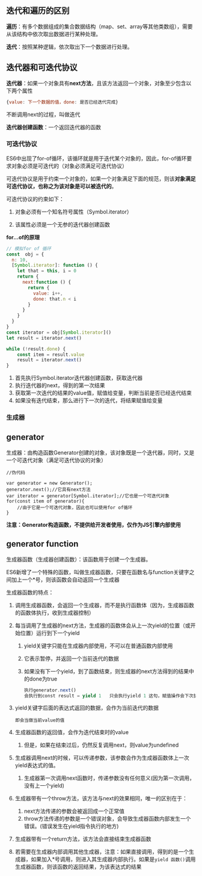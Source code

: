 ## 迭代和遍历的区别

**遍历**：有多个数据组成的集合数据结构（map、set、array等其他类数组），需要从该结构中依次取出数据进行某种处理。

**迭代**：按照某种逻辑，依次取出下一个数据进行处理。



## 迭代器和可迭代协议

**迭代器**：如果一个对象具有**next方法**，且该方法返回一个对象，对象至少包含以下两个属性

```js
{value: 下一个数据的值，done: 是否已经迭代完成}
```

不断调用next的过程，叫做迭代

**迭代器创建函数**：一个返回迭代器的函数

### 可迭代协议

ES6中出现了for-of循环，该循环就是用于迭代某个对象的，因此，for-of循环要求对象必须是可迭代的（对象必须满足可迭代协议）

可迭代协议是用于约束一个对象的，如果一个对象满足下面的规范，则该**对象满足可迭代协议，也称之为该对象是可以被迭代的**。

可迭代协议的约束如下：

1. 对象必须有一个知名符号属性（Symbol.iterator）

2. 该属性必须是一个无参的迭代器创建函数

   

**for...of的原理**

```js
// 模拟for of 循环
const  obj = {
  n: 10,
  [Symbol.iterator]: function () {
    let that = this, i = 0
    return {
      next:function () {
        return {
          value: i++,
          done: that.n < i
        }
      }
    }
  }
}
const iterator = obj[Symbol.iterator]()
let result = iterator.next()

while (!result.done) {
    const item = result.value
    result = iterator.next()
}

```

1. 首先执行Symbol.iterator迭代器创建函数，获取迭代器
2. 执行迭代器的next，得到的第一次结果
3. 获取第一次迭代的结果的value值，赋值给变量，判断当前是否已经迭代结束
4. 如果没有迭代结束，那么进行下一次的迭代，将结果赋值给变量





### 生成器

## generator

生成器：由构造函数Generator创建的对象，该对象既是一个迭代器，同时，又是一个可迭代对象（满足可迭代协议的对象）

```
//伪代码

var generator = new Generator();
generator.next();//它具有next方法
var iterator = generator[Symbol.iterator];//它也是一个可迭代对象
for(const item of generator){
    //由于它是一个可迭代对象，因此也可以使用for of循环
}
```

**注意：Generator构造函数，不提供给开发者使用，仅作为JS引擎内部使用**

## generator function

生成器函数（生成器创建函数）：该函数用于创建一个生成器。

ES6新增了一个特殊的函数，叫做生成器函数，只要在函数名与function关键字之间加上一个*号，则该函数会自动返回一个生成器

生成器函数的特点：

1. 调用生成器函数，会返回一个生成器，而不是执行函数体（因为，生成器函数的函数体执行，收到生成器控制）

2. 每当调用了生成器的next方法，生成器的函数体会从上一次yield的位置（或开始位置）运行到下一个yield

   1. yield关键字只能在生成器内部使用，不可以在普通函数内部使用

   2. 它表示暂停，并返回一个当前迭代的数据

   3. 如果没有下一个yield，到了函数结束，则生成器的next方法得到的结果中的done为true

      ```js
      执行generator.next()
      会执行到const result = yield 1   只会执行yield 1 这句，赋值操作会下次执行next的时候才会走
      ```

      

3. yield关键字后面的表达式返回的数据，会作为当前迭代的数据

   ```
   即会当做当前value的值
   ```

   

4. 生成器函数的返回值，会作为迭代结束时的value

   1. 但是，如果在结束过后，仍然反复调用next，则value为undefined

5. 生成器调用next的时候，可以传递参数，该参数会作为生成器函数体上一次yield表达式的值。

   1. 生成器第一次调用next函数时，传递参数没有任何意义(因为第一次调用，没有上一个yield)

6. 生成器带有一个throw方法，该方法与next的效果相同，唯一的区别在于：

   1. next方法传递的参数会被返回成一个正常值
   2. throw方法传递的参数是一个错误对象，会导致生成器函数内部发生一个错误。(错误发生在yield指令执行的地方)

7. 生成器带有一个return方法，该方法会直接结束生成器函数

8. 若需要在生成器内部调用其他生成器，注意：如果直接调用，得到的是一个生成器，如果加入*号调用，则进入其生成器内部执行。如果是`yield 函数()`调用生成器函数，则该函数的返回结果，为该表达式的结果

